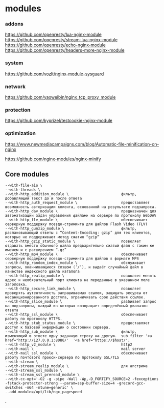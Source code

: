 modules
======

### addons
https://github.com/openresty/lua-nginx-module
https://github.com/openresty/stream-lua-nginx-module
https://github.com/openresty/echo-nginx-module
https://github.com/openresty/headers-more-nginx-module

### system

https://github.com/vozlt/nginx-module-sysguard

### network

https://github.com/yaoweibin/nginx_tcp_proxy_module

### protection

https://github.com/kyprizel/testcookie-nginx-module

### optimization

https://www.newmediacampaigns.com/blog/Automatic-file-minification-on-nginx

https://github.com/nginx-modules/nginx-minify

## Core modules
```
--with-file-aio \
--with-threads \                                     
--with-http_addition_module \                        фильтр, добавляющий текст до и после ответа
--with-http_auth_request_module \                    предоставляет возможность авторизации клиента, основанной на результате подзапроса.
--with-http_dav_module \                             предназначен для автоматизации задач управления файлами на сервере по протоколу WebDAV
--with-http_flv_module \                             обеспечивает серверную поддержку псевдо-стриминга для файлов Flash Video (FLV)
--with-http_gunzip_module \                          фильтр, распаковывающий ответы с “Content-Encoding: gzip” для тех клиентов, которые не поддерживают метод сжатия “gzip”
--with-http_gzip_static_module \                     позволяет отдавать вместо обычного файла предварительно сжатый файл с таким же именем и с расширением “.gz”
--with-http_mp4_module \                             обеспечивает серверную поддержку псевдо-стриминга для файлов в формате MP4
--with-http_random_index_module \                    обслуживает запросы, оканчивающиеся слэшом (‘/’), и выдаёт случайный файл в качестве индексного файла каталога
--with-http_realip_module \                          позволяет менять адрес и необязательный порт клиента на переданные в указанном поле заголовка.
--with-http_secure_link_module \                     позволяет проверять аутентичность запрашиваемых ссылок, защищать ресурсы от несанкционированного доступа, ограничивать срок действия ссылок.
--with-http_slice_module \                           разбивает запрос на подзапросы, каждый из которых возвращает определённый диапазон ответа
--with-http_ssl_module \                             обеспечивает работу по протоколу HTTPS.
--with-http_stub_status_module \                     предоставляет доступ к базовой информации о состоянии сервера.
--with-http_sub_module \                             фильтр, изменяющий в ответе одну заданную строку на другую.  sub_filter '<a href="http://127.0.0.1:8080/'  '<a href="https://$host/';
--with-http_v2_module \                              http2
--with-mail \                                        mail server
--with-mail_ssl_module \                             обеспечивает работу почтового прокси-сервера по протоколу SSL/TLS
--with-stream \
--with-stream_realip_module \                        для апстрима
--with-stream_ssl_module \
--with-stream_ssl_preread_module \
--with-cc-opt='-O2 -g -pipe -Wall -Wp,-D_FORTIFY_SOURCE=2 -fexceptions -fstack-protector-strong --param=ssp-buffer-size=4 -grecord-gcc-switches -m64 -mtune=generic' \
--add-module=/opt/lib/ngx_pagespeed
```



.